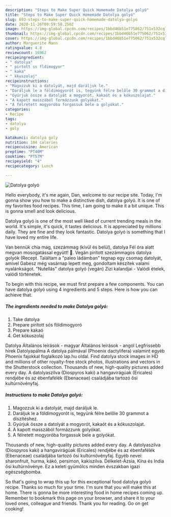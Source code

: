 ```yaml
---
description: "Steps to Make Super Quick Homemade Datolya golyó"
title: "Steps to Make Super Quick Homemade Datolya golyó"
slug: 693-steps-to-make-super-quick-homemade-datolya-golyo
date: 2020-11-26T09:59:58.250Z
image: https://img-global.cpcdn.com/recipes/1bbd46b51e775062/751x532cq70/datolya-golyo-recept-foto.jpg
thumbnail: https://img-global.cpcdn.com/recipes/1bbd46b51e775062/751x532cq70/datolya-golyo-recept-foto.jpg
cover: https://img-global.cpcdn.com/recipes/1bbd46b51e775062/751x532cq70/datolya-golyo-recept-foto.jpg
author: Marguerite Mann
ratingvalue: 4.8
reviewcount: 16962
recipeingredient:
- " datolya"
- " pirtott ss fldimogyor"
- " kaka"
- " kkuszolaj"
recipeinstructions:
- "Magozzuk ki a datolyát, majd daráljuk le."
- "Daráljuk le a földimogyorót is, tegyünk félre belőle 30 grammot a díszítéshez."
- "Gyúrjuk össze a datolyát a mogyorót, kakaót és a kókuszolajat."
- "A kapott masszából formázzunk golyókat."
- "A félretett mogyoróba forgassuk bele a golyókat."
categories:
- Recipe
tags:
- datolya
- goly

katakunci: datolya goly 
nutrition: 104 calories
recipecuisine: American
preptime: "PT40M"
cooktime: "PT57M"
recipeyield: "4"
recipecategory: Lunch

---
```



![Datolya golyó](https://img-global.cpcdn.com/recipes/1bbd46b51e775062/751x532cq70/datolya-golyo-recept-foto.jpg)

Hello everybody, it's me again, Dan, welcome to our recipe site. Today, I'm gonna show you how to make a distinctive dish, datolya golyó. It is one of my favorites food recipes. This time, I am going to make it a bit unique. This is gonna smell and look delicious.

Datolya golyó is one of the most well liked of current trending meals in the world. It's simple, it's quick, it tastes delicious. It is appreciated by millions daily. They are fine and they look fantastic. Datolya golyó is something that I have loved my entire life.

Van bennük chia mag, szezámmag (kívül és belül), datolya Fél óra alatt megvan mosogatással együtt! 🙂. Vegán pirított szezámmagos datolya golyók (Recept. Találtam a &#34;paleo ládámban&#34; tegnap egy csomag datolyát, amivel Gabesz még vasárnap lepett meg, gondoltam készítek valami nyalánkságot. &#34;Nutellás&#34; datolya golyó (vegán) Zizi kalandjai - Valódi ételek, valódi történetek.


To begin with this recipe, we must first prepare a few components. You can have datolya golyó using 4 ingredients and 5 steps. Here is how you can achieve that.

<!--inarticleads1-->

##### The ingredients needed to make Datolya golyó:

1. Take  datolya
1. Prepare  pirított sós földimogyoró
1. Prepare  kakaó
1. Get  kókuszolaj


Datolya Általános leírások - magyar Általános leírások - angol Legfrissebb hírek Datolyapálma A datolya pálmával (Phoenix dactylifera) valamint egyéb Phoenix fajokkal foglalkozó lap.hu oldal. Find datolya stock images in HD and millions of other royalty-free stock photos, illustrations and vectors in the Shutterstock collection. Thousands of new, high-quality pictures added every day. A datolyaszilva (Diospyros kaki) a hangavirágúak (Ericales) rendjébe és az ébenfafélék (Ebenaceae) családjába tartozó ősi kultúrnövényfaj. 

<!--inarticleads2-->

##### Instructions to make Datolya golyó:

1. Magozzuk ki a datolyát, majd daráljuk le.
1. Daráljuk le a földimogyorót is, tegyünk félre belőle 30 grammot a díszítéshez.
1. Gyúrjuk össze a datolyát a mogyorót, kakaót és a kókuszolajat.
1. A kapott masszából formázzunk golyókat.
1. A félretett mogyoróba forgassuk bele a golyókat.


Thousands of new, high-quality pictures added every day. A datolyaszilva (Diospyros kaki) a hangavirágúak (Ericales) rendjébe és az ébenfafélék (Ebenaceae) családjába tartozó ősi kultúrnövényfaj. Egyéb nevei: sharonfruit, hurma, kákó, persimon, kakiszilva. Délkelet-Ázsia, Kína és India ősi kultúrnövénye. Ez a keleti gyümölcs minden évszakban igazi egészségbomba. 

So that's going to wrap this up for this exceptional food datolya golyó recipe. Thanks so much for your time. I'm sure that you will make this at home. There is gonna be more interesting food in home recipes coming up. Remember to bookmark this page on your browser, and share it to your loved ones, colleague and friends. Thank you for reading. Go on get cooking!
